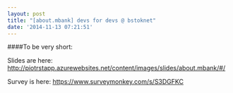 ```yaml
---
layout: post
title: "[about.mbank] devs for devs @ bstoknet"
date: '2014-11-13 07:21:51'
---
```


####To be very short:

Slides are here: http://piotrstapp.azurewebsites.net/content/images/slides/about.mbank/#/

Survey is here:
https://www.surveymonkey.com/s/S3DGFKC